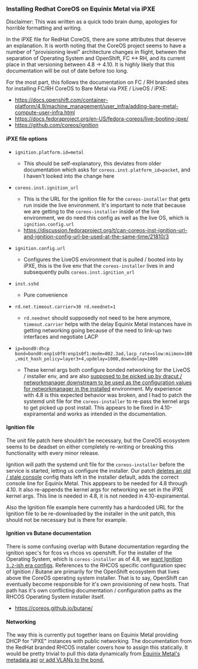### Installing Redhat CoreOS on Equinix Metal via iPXE

Disclaimer: This was written as a quick todo brain dump, apologies for horrible formatting and writing.

In the iPXE file for RedHat CoreOS, there are some attributes that deserve an explanation. It is worth noting that the CoreOS project seems to have a number of "provisioning level" architecture changes in flight, between the separation of Operating System and OpenShift, FC <-> RH, and its current place in that versioning between 4.8 -> 4.10. It is highly likely that this documentation will be out of date before too long.

For the most part, this follows the documentation on FC / RH branded sites for installing FC/RH CoreOS to Bare Metal via PXE / LiveOS / iPXE:

* https://docs.openshift.com/container-platform/4.9/machine_management/user_infra/adding-bare-metal-compute-user-infra.html
* https://docs.fedoraproject.org/en-US/fedora-coreos/live-booting-ipxe/
* https://github.com/coreos/ignition


#### iPXE file options

* `ignition.platform.id=metal`
	- This should be self-explanatory, this deviates from older documentation which asks for `coreos.inst.platform_id=packet`, and I haven't looked into the change here
	
* `coreos.inst.ignition_url`
	- This is the URL for the ignition file for the `coreos-installer` that gets run inside the live environment. It's important to note that because we are getting to the `coreos-installer` inside of the live environment, we do need this config as well as the live OS, which is `ignition.config.url`
	- https://discussion.fedoraproject.org/t/can-coreos-inst-ignition-url-and-ignition-config-url-be-used-at-the-same-time/21810/3

* `ignition.config.url`
	- Configures the LiveOS environment that is pulled / booted into by iPXE, this is the live env that the `coreos-installer` lives in and subsequently pulls `coreos.inst.ignition_url`
	
* `inst.sshd`
	- Pure convenience
	
* `rd.net.timeout.carrier=30 rd.neednet=1`
	- `rd.neednet` should supposedly not need to be here anymore, `timeout.carrier` helps with the delay Equinix Metal instances have in getting networking going because of the need to link-up two interfaces and negotiate LACP
	
* `ip=bond0:dhcp bond=bond0:enp1s0f0:enp1s0f1:mode=802.3ad,lacp_rate=slow:miimon=100,xmit_hash_policy=layer3+4,updelay=1000,downdelay=1000`
	- These kernel args both configure bonded networking for the LiveOS / installer env, and are also [supposed to be picked up by dracut / networkmanager downstream to be used as the configuration values for networkmanager in the installed](https://docs.openshift.com/container-platform/4.6/installing/installing_bare_metal/installing-bare-metal-network-customizations.html#installation-user-infra-machines-advanced_network_installing-bare-metal-network-customizations) environment. My experience with 4.8 is this expected behavior was broken, and I had to patch the systemd unit file for the `coreos-installer` to re-pass the kernel args to get picked up post install. This appears to be fixed in 4.10-expiramental and works as intended in the documentation. 
	
	
#### Ignition file 

The unit file patch here shouldn't be necessary, but the CoreOS ecosystem seems to be deadset on either completely re-writing or breaking this functionality with every minor release. 

Ignition will path the systemd unit file for the `coreos-installer` before the service is started, letting us configure the installer. Our patch [deletes an old / stale console](https://github.com/coreos/fedora-coreos-tracker/issues/567) config thats left in the installer default, adds the correct console line for Equinix Metal. This apppears to be needed for 4.8 through 4.10. It also re-appends the kernel args for networking we set in the iPXE kernel args. This line is needed in 4.8, it is not needed in 4.10-expiramental. 

Also the Ignition file example here currently has a hardcoded URL for the Ignition file to be re-downloaded by the installer in the unit patch, this should not be necessary but is there for example.

#### Ignition vs Butane documentation

There is some confusing overlap with Butane documentation regarding the ignition spec's for fcos vs rhcos vs openshift. For the installer of the Operating System, which is `coreos-installer` as of 4.8, we [want Ignition `3.2`-ish era configs](https://coreos.github.io/butane/upgrading/). References to the RHCOS specific configuration spec of Ignition / Butane are primarily for the OpenShift ecosystem that lives above the CoreOS operating system installer. That is to say, OpenShift can eventually become responsible for it's own provisioning of new hosts. That path has it's own conflicting documentation / configuration paths as the RHCOS Operating System installer itself. 

* https://coreos.github.io/butane/

#### Networking

The way this is currently put together leans on Equinix Metal providing DHCP for "iPXE" instances with public networking. The documentation from the RedHat branded RHCOS installer covers how to assign this statically. It would be pretty trivial to pull this data dynamically from [Equinix Metal's metadata api](https://metal.equinix.com/developers/docs/servers/metadata/) [or add VLANs to the bond.](https://docs.openshift.com/container-platform/4.6/installing/installing_bare_metal/installing-bare-metal-network-customizations.html#installation-user-infra-machines-advanced_network_installing-bare-metal-network-customizations)

